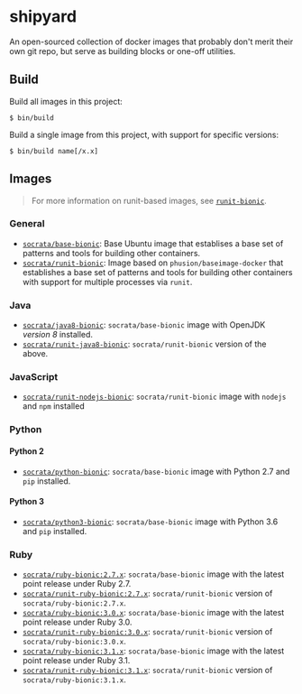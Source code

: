 # shipyard

An open-sourced collection of docker images that probably don't merit their own git repo, but serve as building blocks or one-off utilities.

## Build

Build all images in this project:

    $ bin/build

Build a single image from this project, with support for specific versions:

    $ bin/build name[/x.x]

## Images

> For more information on runit-based images, see [`runit-bionic`](runit-bionic).

### General
- [`socrata/base-bionic`](base-bionic): Base Ubuntu image that establises a base set of patterns and tools for building other containers.
- [`socrata/runit-bionic`](runit-bionic): Image based on `phusion/baseimage-docker` that establishes a base set of patterns and tools for building other containers with support for multiple processes via `runit`.

### Java
- [`socrata/java8-bionic`](runit-java8-bionic): `socrata/base-bionic` image with  OpenJDK *version 8* installed.
- [`socrata/runit-java8-bionic`](runit-java8-bionic): `socrata/runit-bionic` version of the above.

### JavaScript
- [`socrata/runit-nodejs-bionic`](runit-nodejs-bionic): `socrata/runit-bionic` image with `nodejs` and `npm` installed

### Python

#### Python 2
- [`socrata/python-bionic`](python-bionic): `socrata/base-bionic` image with Python 2.7 and `pip` installed.

#### Python 3
- [`socrata/python3-bionic`](python3-bionic): `socrata/base-bionic` image with Python 3.6 and `pip` installed.

### Ruby
- [`socrata/ruby-bionic:2.7.x`](ruby-bionic/2.7.x): `socrata/base-bionic` image with the latest point release under Ruby 2.7.
- [`socrata/runit-ruby-bionic:2.7.x`](runit-ruby-bionic/2.7.x): `socrata/runit-bionic` version of `socrata/ruby-bionic:2.7.x`.
- [`socrata/ruby-bionic:3.0.x`](ruby-bionic/3.0.x): `socrata/base-bionic` image with the latest point release under Ruby 3.0.
- [`socrata/runit-ruby-bionic:3.0.x`](runit-ruby-bionic/3.0.x): `socrata/runit-bionic` version of `socrata/ruby-bionic:3.0.x`.
- [`socrata/ruby-bionic:3.1.x`](ruby-bionic/3.1.x): `socrata/base-bionic` image with the latest point release under Ruby 3.1.
- [`socrata/runit-ruby-bionic:3.1.x`](runit-ruby-bionic/3.1.x): `socrata/runit-bionic` version of `socrata/ruby-bionic:3.1.x`.
